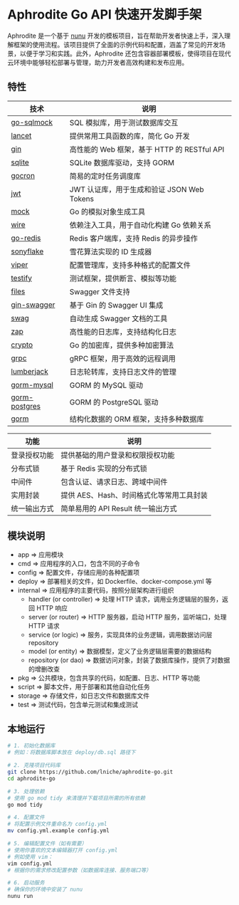 # Aphrodite Go API 快速开发脚手架

Aphrodite 是一个基于 [nunu](https://github.com/go-nunu/nunu) 开发的模板项目，旨在帮助开发者快速上手，深入理解框架的使用流程。该项目提供了全面的示例代码和配置，涵盖了常见的开发场景，以便于学习和实践。此外，Aphrodite 还包含容器部署模板，使得项目在现代云环境中能够轻松部署与管理，助力开发者高效构建和发布应用。

## 特性

| 技术                                | 说明                                         |
|-------------------------------------|--------------------------------------------|
| [go-sqlmock](https://github.com/DATA-DOG/go-sqlmock)       | SQL 模拟库，用于测试数据库交互                      |
| [lancet](https://github.com/duke-git/lancet/v2)             | 提供常用工具函数的库，简化 Go 开发                  |
| [gin](https://github.com/gin-gonic/gin)                     | 高性能的 Web 框架，基于 HTTP 的 RESTful API       |
| [sqlite](https://github.com/glebarez/sqlite)               | SQLite 数据库驱动，支持 GORM                     |
| [gocron](https://github.com/go-co-op/gocron)               | 简易的定时任务调度库                             |
| [jwt](https://github.com/golang-jwt/jwt/v5)                 | JWT 认证库，用于生成和验证 JSON Web Tokens      |
| [mock](https://github.com/golang/mock)                      | Go 的模拟对象生成工具                            |
| [wire](https://github.com/google/wire)                      | 依赖注入工具，用于自动化构建 Go 依赖关系           |
| [go-redis](https://github.com/redis/go-redis/v9)           | Redis 客户端库，支持 Redis 的异步操作             |
| [sonyflake](https://github.com/sony/sonyflake)              | 雪花算法实现的 ID 生成器                          |
| [viper](https://github.com/spf13/viper)                     | 配置管理库，支持多种格式的配置文件                |
| [testify](https://github.com/stretchr/testify)               | 测试框架，提供断言、模拟等功能                     |
| [files](https://github.com/swaggo/files)                    | Swagger 文件支持                                |
| [gin-swagger](https://github.com/swaggo/gin-swagger)       | 基于 Gin 的 Swagger UI 集成                       |
| [swag](https://github.com/swaggo/swag)                      | 自动生成 Swagger 文档的工具                      |
| [zap](https://github.com/uber-go/zap)                       | 高性能的日志库，支持结构化日志                    |
| [crypto](https://golang.org/x/crypto)                       | Go 的加密库，提供多种加密算法                     |
| [grpc](https://google.golang.org/grpc)                      | gRPC 框架，用于高效的远程调用                      |
| [lumberjack](https://gopkg.in/natefinch/lumberjack.v2)     | 日志轮转库，支持日志文件的管理                    |
| [gorm-mysql](https://gorm.io/driver/mysql)                  | GORM 的 MySQL 驱动                             |
| [gorm-postgres](https://gorm.io/driver/postgres)            | GORM 的 PostgreSQL 驱动                         |
| [gorm](https://gorm.io/gorm)                                 | 结构化数据的 ORM 框架，支持多种数据库              |

| 功能                  | 说明                                         |
|---------------------|--------------------------------------------|
| 登录授权功能        | 提供基础的用户登录和权限授权功能                    |
| 分布式锁            | 基于 Redis 实现的分布式锁                          |
| 中间件              | 包含认证、请求日志、跨域中间件                    |
| 实用封装            | 提供 AES、Hash、时间格式化等常用工具封装             |
| 统一输出方式        | 简单易用的 API Result 统一输出方式                  |

## 模块说明

- app => 应用模块
- cmd => 应用程序的入口，包含不同的子命令
- config => 配置文件，存储应用的各种配置项
- deploy => 部署相关的文件，如 Dockerfile、docker-compose.yml 等
- internal => 应用程序的主要代码，按照分层架构进行组织
  - handler (or controller) => 处理 HTTP 请求，调用业务逻辑层的服务，返回 HTTP 响应
  - server (or router) => HTTP 服务器，启动 HTTP 服务，监听端口，处理 HTTP 请求
  - service (or logic) => 服务，实现具体的业务逻辑，调用数据访问层 repository
  - model (or entity) => 数据模型，定义了业务逻辑层需要的数据结构
  - repository (or dao) => 数据访问对象，封装了数据库操作，提供了对数据的增删改查
- pkg => 公共模块，包含共享的代码，如配置、日志、HTTP 等功能
- script => 脚本文件，用于部署和其他自动化任务
- storage => 存储文件，如日志文件和数据库文件
- test => 测试代码，包含单元测试和集成测试

## 本地运行

```bash
# 1. 初始化数据库
# 例如：将数据库脚本放在 deploy/db.sql 路径下

# 2. 克隆项目代码库
git clone https://github.com/lniche/aphrodite-go.git
cd aphrodite-go

# 3. 处理依赖
# 使用 go mod tidy 来清理并下载项目所需的所有依赖
go mod tidy

# 4. 配置文件
# 将配置示例文件重命名为 config.yml
mv config.yml.example config.yml

# 5. 编辑配置文件（如有需要）
# 使用你喜欢的文本编辑器打开 config.yml
# 例如使用 vim：
vim config.yml
# 根据你的需求修改配置参数（如数据库连接、服务端口等）

# 6. 启动服务
# 确保你的环境中安装了 nunu
nunu run
```